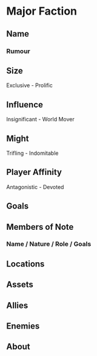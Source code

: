 # Major Faction

## Name

### Rumour

## Size
Exclusive - Prolific

## Influence
Insignificant - World Mover

## Might
Trifling - Indomitable 

## Player Affinity
Antagonistic - Devoted

## Goals

## Members of Note

### Name / Nature / Role / Goals

## Locations

## Assets

## Allies

## Enemies

## About